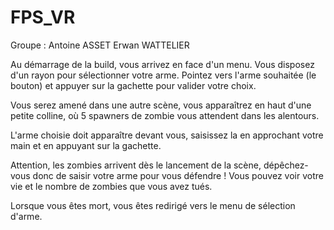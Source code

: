 # FPS_VR

Groupe : Antoine ASSET Erwan WATTELIER

Au démarrage de la build, vous arrivez en face d'un menu. Vous disposez d'un rayon pour sélectionner votre arme.
Pointez vers l'arme souhaitée (le bouton) et appuyer sur la gachette pour valider votre choix.

Vous serez amené dans une autre scène, vous apparaîtrez en haut d'une petite colline, où 5 spawners de zombie vous attendent dans les alentours.

L'arme choisie doit apparaître devant vous, saisissez la en approchant votre main et en appuyant sur la gachette.

Attention, les zombies arrivent dès le lancement de la scène, dépêchez-vous donc de saisir votre arme pour vous défendre ! Vous pouvez voir votre vie et le nombre de zombies que vous avez tués.

Lorsque vous êtes mort, vous êtes redirigé vers le menu de sélection d'arme.
